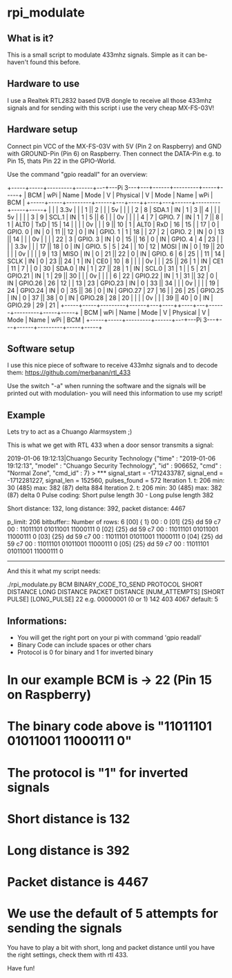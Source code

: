 # rpi_modulate

What is it?
-----------

This is a small script to modulate 433mhz signals. Simple as it can be- haven't found this before.

Hardware to use
---------------

I use a Realtek RTL2832 based DVB dongle to receive all those 433mhz signals and for sending with this script i use the very cheap MX-FS-03V!

Hardware setup
--------------

Connect pin VCC of the MX-FS-03V with 5V (Pin 2 on Raspberry) and GND with GROUND-Pin (Pin 6) on Raspberry. Then connect the DATA-Pin e.g. to Pin 15, thats
Pin 22 in the GPIO-World.

Use the command "gpio readall" for an overview:

 +-----+-----+---------+------+---+---Pi 3---+---+------+---------+-----+-----+
 | BCM | wPi |   Name  | Mode | V | Physical | V | Mode | Name    | wPi | BCM |
 +-----+-----+---------+------+---+----++----+---+------+---------+-----+-----+
 |     |     |    3.3v |      |   |  1 || 2  |   |      | 5v      |     |     |
 |   2 |   8 |   SDA.1 |   IN | 1 |  3 || 4  |   |      | 5v      |     |     |
 |   3 |   9 |   SCL.1 |   IN | 1 |  5 || 6  |   |      | 0v      |     |     |
 |   4 |   7 | GPIO. 7 |   IN | 1 |  7 || 8  | 1 | ALT0 | TxD     | 15  | 14  |
 |     |     |      0v |      |   |  9 || 10 | 1 | ALT0 | RxD     | 16  | 15  |
 |  17 |   0 | GPIO. 0 |   IN | 0 | 11 || 12 | 0 | IN   | GPIO. 1 | 1   | 18  |
 |  27 |   2 | GPIO. 2 |   IN | 0 | 13 || 14 |   |      | 0v      |     |     |
 |  22 |   3 | GPIO. 3 |   IN | 0 | 15 || 16 | 0 | IN   | GPIO. 4 | 4   | 23  |
 |     |     |    3.3v |      |   | 17 || 18 | 0 | IN   | GPIO. 5 | 5   | 24  |
 |  10 |  12 |    MOSI |   IN | 0 | 19 || 20 |   |      | 0v      |     |     |
 |   9 |  13 |    MISO |   IN | 0 | 21 || 22 | 0 | IN   | GPIO. 6 | 6   | 25  |
 |  11 |  14 |    SCLK |   IN | 0 | 23 || 24 | 1 | IN   | CE0     | 10  | 8   |
 |     |     |      0v |      |   | 25 || 26 | 1 | IN   | CE1     | 11  | 7   |
 |   0 |  30 |   SDA.0 |   IN | 1 | 27 || 28 | 1 | IN   | SCL.0   | 31  | 1   |
 |   5 |  21 | GPIO.21 |   IN | 1 | 29 || 30 |   |      | 0v      |     |     |
 |   6 |  22 | GPIO.22 |   IN | 1 | 31 || 32 | 0 | IN   | GPIO.26 | 26  | 12  |
 |  13 |  23 | GPIO.23 |   IN | 0 | 33 || 34 |   |      | 0v      |     |     |
 |  19 |  24 | GPIO.24 |   IN | 0 | 35 || 36 | 0 | IN   | GPIO.27 | 27  | 16  |
 |  26 |  25 | GPIO.25 |   IN | 0 | 37 || 38 | 0 | IN   | GPIO.28 | 28  | 20  |
 |     |     |      0v |      |   | 39 || 40 | 0 | IN   | GPIO.29 | 29  | 21  |
 +-----+-----+---------+------+---+----++----+---+------+---------+-----+-----+
 | BCM | wPi |   Name  | Mode | V | Physical | V | Mode | Name    | wPi | BCM |
 +-----+-----+---------+------+---+---Pi 3---+---+------+---------+-----+-----+

Software setup
--------------

I use this nice piece of software to receive 433mhz signals and to decode them:
https://github.com/merbanan/rtl_433

Use the switch "-a" when running the software and the signals will be printed out with modulation- you will need this information to use my script!

Example
-------

Lets try to act as a Chuango Alarmsystem ;)

This is what we get with RTL 433 when a door sensor transmits a signal:

2019-01-06 19:12:13|Chuango Security Technology
{"time" : "2019-01-06 19:12:13", "model" : "Chuango Security Technology", "id" : 906652, "cmd" : "Normal Zone", "cmd_id" : 7} > *** signal_start = -1712433787, signal_end = -1712281227, signal_len = 152560, pulses_found = 572
Iteration 1. t: 206    min: 30 (485)    max: 382 (87)    delta 884
Iteration 2. t: 206    min: 30 (485)    max: 382 (87)    delta 0
Pulse coding: Short pulse length 30 - Long pulse length 382

Short distance: 132, long distance: 392, packet distance: 4467

p_limit: 206
bitbuffer:: Number of rows: 6
[00] { 1} 00                                                                                                                   : 0
[01] {25} dd 59 c7 00                                                                                                          : 11011101 01011001 11000111 0
[02] {25} dd 59 c7 00                                                                                                          : 11011101 01011001 11000111 0
[03] {25} dd 59 c7 00                                                                                                          : 11011101 01011001 11000111 0
[04] {25} dd 59 c7 00                                                                                                          : 11011101 01011001 11000111 0
[05] {25} dd 59 c7 00                                                                                                          : 11011101 01011001 11000111 0

-------------------------------------------------------------------------------------------------------------------------------

And this it what my script needs:

./rpi_modulate.py
BCM BINARY_CODE_TO_SEND PROTOCOL SHORT DISTANCE LONG DISTANCE PACKET DISTANCE [NUM_ATTEMPTS] [SHORT PULSE] [LONG_PULSE]
22  e.g. 00000001       (0 or 1) 142            403           4067            default: 5

Informations:
-------------
- You will get the right port on your pi with command 'gpio readall'
- Binary Code can include spaces or other chars
- Protocol is 0 for binary and 1 for inverted binary

# In our example BCM is -> 22 (Pin 15 on Raspberry)
# The binary code above is "11011101 01011001 11000111 0"
# The protocol is "1" for inverted signals
# Short distance is 132
# Long distance is 392
# Packet distance is 4467
# We use the default of 5 attempts for sending the signals

You have to play a bit with short, long and packet distance until you have the right settings, check them with rtl 433.

Have fun!














